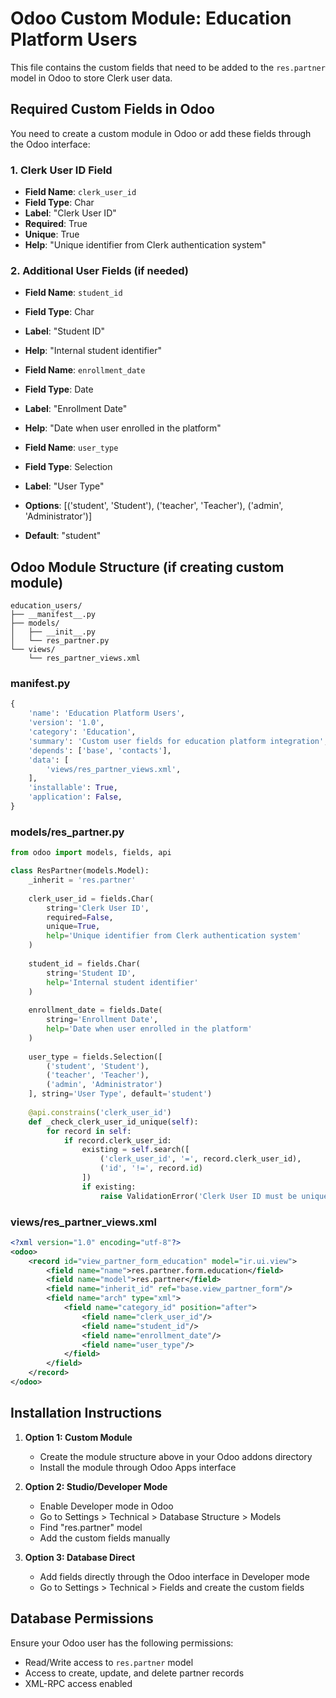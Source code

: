 # Odoo Custom Module: Education Platform Users

This file contains the custom fields that need to be added to the `res.partner` model in Odoo to store Clerk user data.

## Required Custom Fields in Odoo

You need to create a custom module in Odoo or add these fields through the Odoo interface:

### 1. Clerk User ID Field
- **Field Name**: `clerk_user_id`
- **Field Type**: Char
- **Label**: "Clerk User ID"
- **Required**: True
- **Unique**: True
- **Help**: "Unique identifier from Clerk authentication system"

### 2. Additional User Fields (if needed)
- **Field Name**: `student_id`
- **Field Type**: Char
- **Label**: "Student ID"
- **Help**: "Internal student identifier"

- **Field Name**: `enrollment_date`
- **Field Type**: Date
- **Label**: "Enrollment Date"
- **Help**: "Date when user enrolled in the platform"

- **Field Name**: `user_type`
- **Field Type**: Selection
- **Label**: "User Type"
- **Options**: [('student', 'Student'), ('teacher', 'Teacher'), ('admin', 'Administrator')]
- **Default**: "student"

## Odoo Module Structure (if creating custom module)

```
education_users/
├── __manifest__.py
├── models/
│   ├── __init__.py
│   └── res_partner.py
└── views/
    └── res_partner_views.xml
```

### __manifest__.py
```python
{
    'name': 'Education Platform Users',
    'version': '1.0',
    'category': 'Education',
    'summary': 'Custom user fields for education platform integration',
    'depends': ['base', 'contacts'],
    'data': [
        'views/res_partner_views.xml',
    ],
    'installable': True,
    'application': False,
}
```

### models/res_partner.py
```python
from odoo import models, fields, api

class ResPartner(models.Model):
    _inherit = 'res.partner'
    
    clerk_user_id = fields.Char(
        string='Clerk User ID',
        required=False,
        unique=True,
        help='Unique identifier from Clerk authentication system'
    )
    
    student_id = fields.Char(
        string='Student ID',
        help='Internal student identifier'
    )
    
    enrollment_date = fields.Date(
        string='Enrollment Date',
        help='Date when user enrolled in the platform'
    )
    
    user_type = fields.Selection([
        ('student', 'Student'),
        ('teacher', 'Teacher'),
        ('admin', 'Administrator')
    ], string='User Type', default='student')
    
    @api.constrains('clerk_user_id')
    def _check_clerk_user_id_unique(self):
        for record in self:
            if record.clerk_user_id:
                existing = self.search([
                    ('clerk_user_id', '=', record.clerk_user_id),
                    ('id', '!=', record.id)
                ])
                if existing:
                    raise ValidationError('Clerk User ID must be unique!')
```

### views/res_partner_views.xml
```xml
<?xml version="1.0" encoding="utf-8"?>
<odoo>
    <record id="view_partner_form_education" model="ir.ui.view">
        <field name="name">res.partner.form.education</field>
        <field name="model">res.partner</field>
        <field name="inherit_id" ref="base.view_partner_form"/>
        <field name="arch" type="xml">
            <field name="category_id" position="after">
                <field name="clerk_user_id"/>
                <field name="student_id"/>
                <field name="enrollment_date"/>
                <field name="user_type"/>
            </field>
        </field>
    </record>
</odoo>
```

## Installation Instructions

1. **Option 1: Custom Module**
   - Create the module structure above in your Odoo addons directory
   - Install the module through Odoo Apps interface

2. **Option 2: Studio/Developer Mode**
   - Enable Developer mode in Odoo
   - Go to Settings > Technical > Database Structure > Models
   - Find "res.partner" model
   - Add the custom fields manually

3. **Option 3: Database Direct**
   - Add fields directly through the Odoo interface in Developer mode
   - Go to Settings > Technical > Fields and create the custom fields

## Database Permissions

Ensure your Odoo user has the following permissions:
- Read/Write access to `res.partner` model
- Access to create, update, and delete partner records
- XML-RPC access enabled